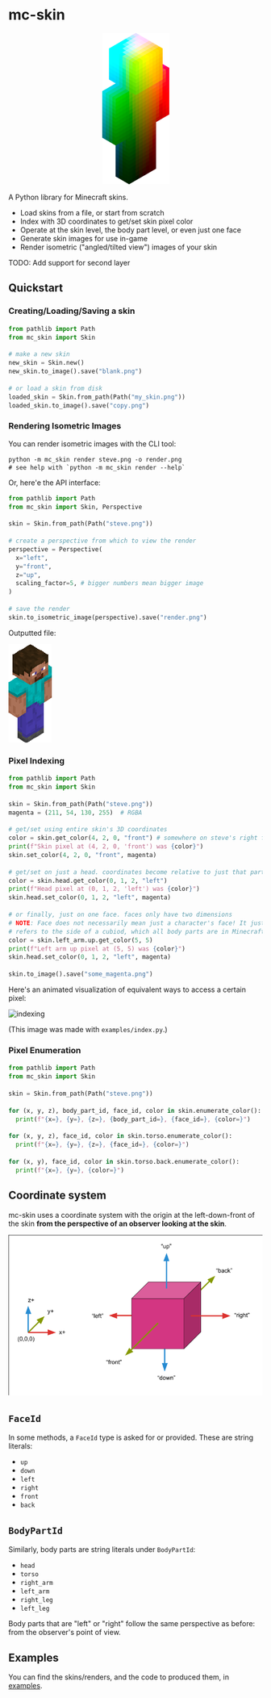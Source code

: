 # mc-skin

<p align="center">
  <img src="./examples/render/lab_space.png" alt="isometric render" height=300>
</p>

A Python library for Minecraft skins.

- Load skins from a file, or start from scratch
- Index with 3D coordinates to get/set skin pixel color
- Operate at the skin level, the body part level, or even just one face
- Generate skin images for use in-game
- Render isometric ("angled/tilted view") images of your skin

TODO: Add support for second layer

## Quickstart

### Creating/Loading/Saving a skin

```python
from pathlib import Path
from mc_skin import Skin

# make a new skin
new_skin = Skin.new()
new_skin.to_image().save("blank.png")

# or load a skin from disk
loaded_skin = Skin.from_path(Path("my_skin.png"))
loaded_skin.to_image().save("copy.png")
```

### Rendering Isometric Images

You can render isometric images with the CLI tool:

```shell
python -m mc_skin render steve.png -o render.png
# see help with `python -m mc_skin render --help`
```

Or, here'e the API interface:

```python
from pathlib import Path
from mc_skin import Skin, Perspective

skin = Skin.from_path(Path("steve.png"))

# create a perspective from which to view the render
perspective = Perspective(
  x="left",
  y="front",
  z="up",
  scaling_factor=5, # bigger numbers mean bigger image
)

# save the render
skin.to_isometric_image(perspective).save("render.png")
```

Outputted file:

![outputted file](./docs/steve-render.png)

### Pixel Indexing

```python
from pathlib import Path
from mc_skin import Skin

skin = Skin.from_path(Path("steve.png"))
magenta = (211, 54, 130, 255)  # RGBA

# get/set using entire skin's 3D coordinates
color = skin.get_color(4, 2, 0, "front") # somewhere on steve's right foot
print(f"Skin pixel at (4, 2, 0, 'front') was {color}")
skin.set_color(4, 2, 0, "front", magenta)

# get/set on just a head. coordinates become relative to just that part
color = skin.head.get_color(0, 1, 2, "left")
print(f"Head pixel at (0, 1, 2, 'left') was {color}")
skin.head.set_color(0, 1, 2, "left", magenta)

# or finally, just on one face. faces only have two dimensions
# NOTE: Face does not necessarily mean just a character's face! It just
# refers to the side of a cubiod, which all body parts are in Minecraft
color = skin.left_arm.up.get_color(5, 5)
print(f"Left arm up pixel at (5, 5) was {color}")
skin.head.set_color(0, 1, 2, "left", magenta)

skin.to_image().save("some_magenta.png")
```

Here's an animated visualization of equivalent ways to access a certain pixel:


<p>
  <img src="./examples/render/steve-index.gif" alt="indexing" height=500>
</p>

(This image was made with `examples/index.py`.)

### Pixel Enumeration

```python
from pathlib import Path
from mc_skin import Skin

skin = Skin.from_path(Path("steve.png"))

for (x, y, z), body_part_id, face_id, color in skin.enumerate_color():
  print(f"{x=}, {y=}, {z=}, {body_part_id=}, {face_id=}, {color=}")

for (x, y, z), face_id, color in skin.torso.enumerate_color():
  print(f"{x=}, {y=}, {z=}, {face_id=}, {color=}")

for (x, y), face_id, color in skin.torso.back.enumerate_color():
  print(f"{x=}, {y=}, {color=}")
```

## Coordinate system

mc-skin uses a coordinate system with the origin at the left-down-front of the
skin **from the perspective of an observer looking at the skin**.

![coordinate system](./docs/coordsys.png)

## `FaceId`

In some methods, a `FaceId` type is asked for or provided. These are string literals:

- `up`
- `down`
- `left`
- `right`
- `front`
- `back`

## `BodyPartId`

Similarly, body parts are string literals under `BodyPartId`:

- `head`
- `torso`
- `right_arm`
- `left_arm`
- `right_leg`
- `left_leg`

Body parts that are "left" or "right" follow the same perspective as before: from the observer's point of view.

## Examples

You can find the skins/renders, and the code to produced them, in
[examples](./examples).

